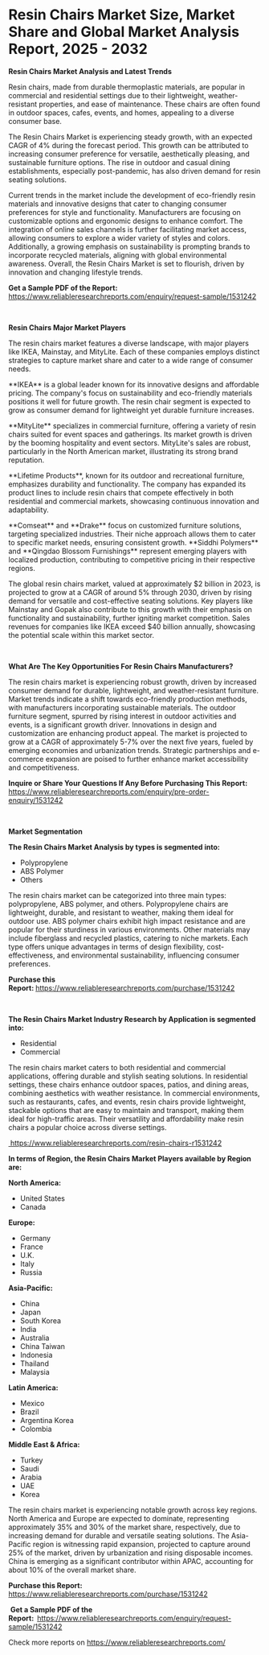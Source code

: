 <p><h1>Resin Chairs Market Size, Market Share and Global Market Analysis Report, 2025 - 2032</h1></p><p><strong>Resin Chairs Market Analysis and Latest Trends</strong></p>
<p><p>Resin chairs, made from durable thermoplastic materials, are popular in commercial and residential settings due to their lightweight, weather-resistant properties, and ease of maintenance. These chairs are often found in outdoor spaces, cafes, events, and homes, appealing to a diverse consumer base. </p><p>The Resin Chairs Market is experiencing steady growth, with an expected CAGR of 4% during the forecast period. This growth can be attributed to increasing consumer preference for versatile, aesthetically pleasing, and sustainable furniture options. The rise in outdoor and casual dining establishments, especially post-pandemic, has also driven demand for resin seating solutions. </p><p>Current trends in the market include the development of eco-friendly resin materials and innovative designs that cater to changing consumer preferences for style and functionality. Manufacturers are focusing on customizable options and ergonomic designs to enhance comfort. The integration of online sales channels is further facilitating market access, allowing consumers to explore a wider variety of styles and colors. Additionally, a growing emphasis on sustainability is prompting brands to incorporate recycled materials, aligning with global environmental awareness. Overall, the Resin Chairs Market is set to flourish, driven by innovation and changing lifestyle trends.</p></p>
<p><strong>Get a Sample PDF of the Report:&nbsp;</strong> <a href="https://www.reliableresearchreports.com/enquiry/request-sample/1531242?utm_campaign=3545&utm_medium=2&utm_source=Github&utm_content=ia&utm_term=04042025&utm_id=resin-chairs">https://www.reliableresearchreports.com/enquiry/request-sample/1531242</a></p>
<p>&nbsp;</p>
<p><strong>Resin Chairs Major Market Players</strong></p>
<p><p>The resin chairs market features a diverse landscape, with major players like IKEA, Mainstay, and MityLite. Each of these companies employs distinct strategies to capture market share and cater to a wide range of consumer needs.</p><p>**IKEA** is a global leader known for its innovative designs and affordable pricing. The company's focus on sustainability and eco-friendly materials positions it well for future growth. The resin chair segment is expected to grow as consumer demand for lightweight yet durable furniture increases.</p><p>**MityLite** specializes in commercial furniture, offering a variety of resin chairs suited for event spaces and gatherings. Its market growth is driven by the booming hospitality and event sectors. MityLite's sales are robust, particularly in the North American market, illustrating its strong brand reputation.</p><p>**Lifetime Products**, known for its outdoor and recreational furniture, emphasizes durability and functionality. The company has expanded its product lines to include resin chairs that compete effectively in both residential and commercial markets, showcasing continuous innovation and adaptability.</p><p>**Comseat** and **Drake** focus on customized furniture solutions, targeting specialized industries. Their niche approach allows them to cater to specific market needs, ensuring consistent growth. **Siddhi Polymers** and **Qingdao Blossom Furnishings** represent emerging players with localized production, contributing to competitive pricing in their respective regions.</p><p>The global resin chairs market, valued at approximately $2 billion in 2023, is projected to grow at a CAGR of around 5% through 2030, driven by rising demand for versatile and cost-effective seating solutions. Key players like Mainstay and Gopak also contribute to this growth with their emphasis on functionality and sustainability, further igniting market competition. Sales revenues for companies like IKEA exceed $40 billion annually, showcasing the potential scale within this market sector.</p></p>
<p>&nbsp;</p>
<p><strong>What Are The Key Opportunities For Resin Chairs Manufacturers?</strong></p>
<p><p>The resin chairs market is experiencing robust growth, driven by increased consumer demand for durable, lightweight, and weather-resistant furniture. Market trends indicate a shift towards eco-friendly production methods, with manufacturers incorporating sustainable materials. The outdoor furniture segment, spurred by rising interest in outdoor activities and events, is a significant growth driver. Innovations in design and customization are enhancing product appeal. The market is projected to grow at a CAGR of approximately 5-7% over the next five years, fueled by emerging economies and urbanization trends. Strategic partnerships and e-commerce expansion are poised to further enhance market accessibility and competitiveness.</p></p>
<p><strong>Inquire or Share Your Questions If Any Before Purchasing This Report:</strong> <a href="https://www.reliableresearchreports.com/enquiry/pre-order-enquiry/1531242?utm_campaign=3545&utm_medium=2&utm_source=Github&utm_content=ia&utm_term=04042025&utm_id=resin-chairs">https://www.reliableresearchreports.com/enquiry/pre-order-enquiry/1531242</a></p>
<p>&nbsp;</p>
<p><strong>Market Segmentation</strong></p>
<p><strong>The Resin Chairs Market Analysis by types is segmented into:</strong></p>
<p><ul><li>Polypropylene</li><li>ABS Polymer</li><li>Others</li></ul></p>
<p><p>The resin chairs market can be categorized into three main types: polypropylene, ABS polymer, and others. Polypropylene chairs are lightweight, durable, and resistant to weather, making them ideal for outdoor use. ABS polymer chairs exhibit high impact resistance and are popular for their sturdiness in various environments. Other materials may include fiberglass and recycled plastics, catering to niche markets. Each type offers unique advantages in terms of design flexibility, cost-effectiveness, and environmental sustainability, influencing consumer preferences.</p></p>
<p><strong>Purchase this Report:&nbsp;</strong><a href="https://www.reliableresearchreports.com/purchase/1531242?utm_campaign=3545&utm_medium=2&utm_source=Github&utm_content=ia&utm_term=04042025&utm_id=resin-chairs">https://www.reliableresearchreports.com/purchase/1531242</a></p>
<p>&nbsp;</p>
<p><strong>The Resin Chairs Market Industry Research by Application is segmented into:</strong></p>
<p><ul><li>Residential</li><li>Commercial</li></ul></p>
<p><p>The resin chairs market caters to both residential and commercial applications, offering durable and stylish seating solutions. In residential settings, these chairs enhance outdoor spaces, patios, and dining areas, combining aesthetics with weather resistance. In commercial environments, such as restaurants, cafes, and events, resin chairs provide lightweight, stackable options that are easy to maintain and transport, making them ideal for high-traffic areas. Their versatility and affordability make resin chairs a popular choice across diverse settings.</p></p>
<p><a href="https://www.reliableresearchreports.com/resin-chairs-r1531242?utm_campaign=3545&utm_medium=2&utm_source=Github&utm_content=ia&utm_term=04042025&utm_id=resin-chairs">&nbsp;https://www.reliableresearchreports.com/resin-chairs-r1531242</a></p>
<p><strong>In terms of Region, the Resin Chairs Market Players available by Region are:</strong></p>
<p>
    <p> <strong> North America: </strong>
        <ul>
            <li>United States</li>
            <li>Canada</li>
        </ul>
        </p> 
    <p> <strong> Europe: </strong>
        <ul>
            <li>Germany</li>
            <li>France</li>
            <li>U.K.</li>
            <li>Italy</li>
            <li>Russia</li>
        </ul>
        </p> 
    <p> <strong> Asia-Pacific: </strong>
        <ul>
            <li>China</li>
            <li>Japan</li>
            <li>South Korea</li>
            <li>India</li>
            <li>Australia</li>
            <li>China Taiwan</li>
            <li>Indonesia</li>
            <li>Thailand</li>
            <li>Malaysia</li>
        </ul>
        </p> 
    <p> <strong> Latin America: </strong>
        <ul>
            <li>Mexico</li>
            <li>Brazil</li>
            <li>Argentina Korea</li>
            <li>Colombia</li>
        </ul>
        </p> 
    <p> <strong> Middle East & Africa: </strong>
        <ul>
            <li>Turkey</li>
            <li>Saudi</li>
            <li>Arabia</li>
            <li>UAE</li>
            <li>Korea</li>
        </ul>
    </p>
    </p>
<p><p>The resin chairs market is experiencing notable growth across key regions. North America and Europe are expected to dominate, representing approximately 35% and 30% of the market share, respectively, due to increasing demand for durable and versatile seating solutions. The Asia-Pacific region is witnessing rapid expansion, projected to capture around 25% of the market, driven by urbanization and rising disposable incomes. China is emerging as a significant contributor within APAC, accounting for about 10% of the overall market share.</p></p>
<p><strong>Purchase this Report: </strong><a href="https://www.reliableresearchreports.com/purchase/1531242?utm_campaign=3545&utm_medium=2&utm_source=Github&utm_content=ia&utm_term=04042025&utm_id=resin-chairs">https://www.reliableresearchreports.com/purchase/1531242</a></p>
<p>&nbsp;<strong>Get a Sample PDF of the Report:&nbsp;&nbsp;</strong><a href="https://www.reliableresearchreports.com/enquiry/request-sample/1531242?utm_campaign=3545&utm_medium=2&utm_source=Github&utm_content=ia&utm_term=04042025&utm_id=resin-chairs">https://www.reliableresearchreports.com/enquiry/request-sample/1531242</a></p>
<p><strong></strong></p>
<p>Check more reports on <a href="https://www.reliableresearchreports.com/?utm_campaign=3545&utm_medium=2&utm_source=Github&utm_content=ia&utm_term=04042025&utm_id=resin-chairs">https://www.reliableresearchreports.com/</a></p>